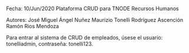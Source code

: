 Fecha: 10/Jun/2020
Plataforma CRUD para TNODE Recursos Humanos

Autores:
José Miguel Ángel Nuñez
Maurizio Tonelli Rodríguez
Ascención Ramón Rios Mendoza

Para entrar al sistema de CRUD de empleados, úsese el usuario: tonelliadmin, contraseña: tonelli123. 